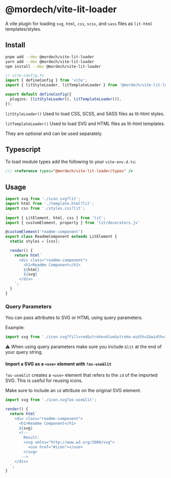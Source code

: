 # @mordech/vite-lit-loader

A vite plugin for loading `svg`, `html`, `css`, `scss`, and `sass` files as `lit-html` templates/styles.

## Install

```bash
pnpm add --dev @mordech/vite-lit-loader
yarn add --dev @mordech/vite-lit-loader
npm install --dev @mordech/vite-lit-loader
```

```ts
// vite.config.ts
import { defineConfig } from 'vite';
import { litStyleLoader, litTemplateLoader } from '@mordech/vite-lit-loader';

export default defineConfig({
  plugins: [litStyleLoader(), litTemplateLoader()],
});
```

`litStyleLoader()` Used to load CSS, SCSS, and SASS files as lit-html styles.

`litTemplateLoader()` Used to load SVG and HTML files as lit-html templates.

They are optional and can be used separately.

## Typescript

To load module types add the following to your `vite-env.d.ts`:

```ts
/// <reference types="@mordech/vite-lit-loader/types" />
```

## Usage

```ts
import svg from './icon.svg?lit';
import html from './template.html?lit';
import css from './styles.css?lit';
...
import { LitElement, html, css } from 'lit';
import { customElement, property } from 'lit/decorators.js'

@customElement('readme-component')
export class ReadmeComponent extends LitElement {
  static styles = [css];

  render() {
    return html`
      <div class="readme-component">
        <h1>Readme Component</h1>
        ${html}
        ${svg}
      </div>
    `;
  }
}
```

### Query Parameters

You can pass attributes to SVG or HTML using query parameters.

Example:

```ts
import svg from './icon.svg?fill=red&stroke=blue&stroke-width=2&width=100&height=100&lit';
```

⚠️ When using query parameters make sure you include `&lit` at the end of your query string.

#### Import a SVG as a `<use>` element with `?as-use&lit`

`?as-use&lit` creates a `<use>` element that refers to the `id` of the imported SVG. This is useful for reusing icons.

Make sure to include an `id` attribute on the original SVG element.

```ts
import svg from './icon.svg?as-use&lit';

render() {
  return html`
    <div class="readme-component">
      <h1>Readme Component</h1>
      ${svg}
      <!--
        Result:
        <svg xmlns="http://www.w3.org/2000/svg">
          <use href="#icon"></use>
        </svg>
       -->
    </div>
  `;
}
```
